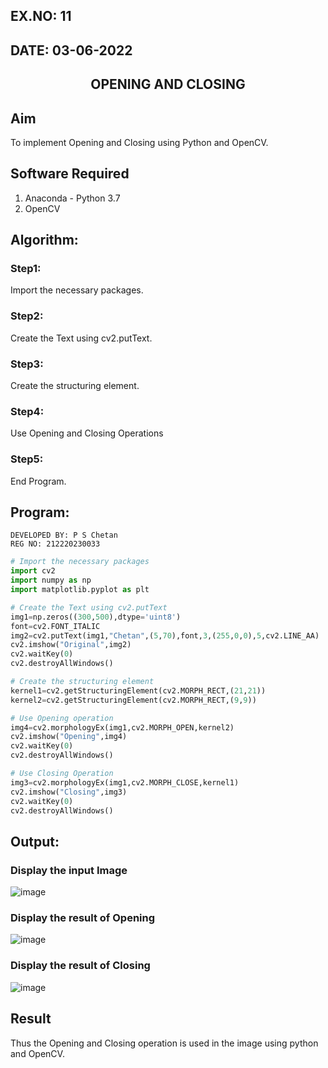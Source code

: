 ## EX.NO: 11 <br>
## DATE: 03-06-2022
## <p align="center">OPENING AND CLOSING</p>


## Aim
To implement Opening and Closing using Python and OpenCV.

## Software Required
1. Anaconda - Python 3.7
2. OpenCV
## Algorithm:
### Step1:
Import the necessary packages.
<br>
### Step2:
Create the Text using cv2.putText.
<br>

### Step3:
Create the structuring element.
<br>

### Step4:
Use Opening and Closing Operations
<br>

### Step5:
End Program.
<br>

## Program:
```
DEVELOPED BY: P S Chetan
REG NO: 212220230033
```

``` Python
# Import the necessary packages
import cv2
import numpy as np
import matplotlib.pyplot as plt

# Create the Text using cv2.putText
img1=np.zeros((300,500),dtype='uint8')
font=cv2.FONT_ITALIC
img2=cv2.putText(img1,"Chetan",(5,70),font,3,(255,0,0),5,cv2.LINE_AA)
cv2.imshow("Original",img2)
cv2.waitKey(0)
cv2.destroyAllWindows()

# Create the structuring element
kernel1=cv2.getStructuringElement(cv2.MORPH_RECT,(21,21))
kernel2=cv2.getStructuringElement(cv2.MORPH_RECT,(9,9))

# Use Opening operation
img4=cv2.morphologyEx(img1,cv2.MORPH_OPEN,kernel2)
cv2.imshow("Opening",img4)
cv2.waitKey(0)
cv2.destroyAllWindows()

# Use Closing Operation
img3=cv2.morphologyEx(img1,cv2.MORPH_CLOSE,kernel1)
cv2.imshow("Closing",img3)
cv2.waitKey(0)
cv2.destroyAllWindows()
```
## Output:

### Display the input Image

![image](https://user-images.githubusercontent.com/75260837/171335227-27ea4552-c8d9-444e-9849-3e2dce2cafce.png)


### Display the result of Opening

![image](https://user-images.githubusercontent.com/75260837/171335634-edc09695-e195-42ce-bc2d-7dda63a70b90.png)


### Display the result of Closing

![image](https://user-images.githubusercontent.com/75260837/171335706-38d02627-f1ba-45e3-92cd-1ebeb4a53cd0.png)


## Result
Thus the Opening and Closing operation is used in the image using python and OpenCV.
